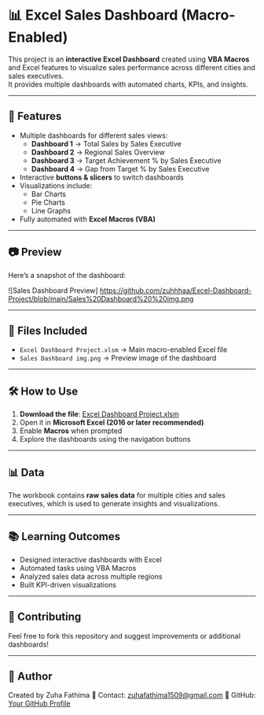# 📊 Excel Sales Dashboard (Macro-Enabled)

This project is an **interactive Excel Dashboard** created using **VBA Macros** and Excel features to visualize sales performance across different cities and sales executives.  
It provides multiple dashboards with automated charts, KPIs, and insights.

---

## 🚀 Features
- Multiple dashboards for different sales views:
  - **Dashboard 1** → Total Sales by Sales Executive  
  - **Dashboard 2** → Regional Sales Overview  
  - **Dashboard 3** → Target Achievement % by Sales Executive  
  - **Dashboard 4** → Gap from Target % by Sales Executive  
- Interactive **buttons & slicers** to switch dashboards  
- Visualizations include:
  - Bar Charts  
  - Pie Charts  
  - Line Graphs  
- Fully automated with **Excel Macros (VBA)**

---

## 📷 Preview
Here’s a snapshot of the dashboard:

![Sales Dashboard Preview] https://github.com/zuhhhaa/Excel-Dashboard-Project/blob/main/Sales%20Dashboard%20%20img.png

---

## 📂 Files Included
- `Excel Dashboard Project.xlsm` → Main macro-enabled Excel file  
- `Sales Dashboard img.png` → Preview image of the dashboard  

---

## 🛠️ How to Use
1. **Download the file**: [Excel Dashboard Project.xlsm](./Excel%20Dashboard%20Project.xlsm)  
2. Open it in **Microsoft Excel (2016 or later recommended)**  
3. Enable **Macros** when prompted  
4. Explore the dashboards using the navigation buttons  

---

## 📊 Data
The workbook contains **raw sales data** for multiple cities and sales executives, which is used to generate insights and visualizations.

---

## 📚 Learning Outcomes
- Designed interactive dashboards with Excel
- Automated tasks using VBA Macros
- Analyzed sales data across multiple regions
- Built KPI-driven visualizations 

---

## 🤝 Contributing
Feel free to fork this repository and suggest improvements or additional dashboards!

---

## 📌 Author
Created by Zuha Fathima 
📧 Contact: zuhafathima1509@gmail.com 
🔗 GitHub: [Your GitHub Profile](https://github.com/your-username)

